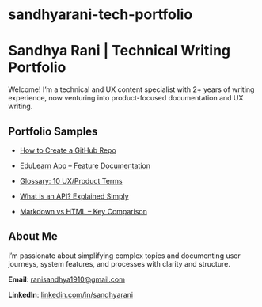 # sandhyarani-tech-portfolio
# Sandhya Rani | Technical Writing Portfolio 


Welcome! I’m a technical and UX content specialist with 2+ years of writing experience, now venturing into product-focused documentation and UX writing. 

 


## Portfolio Samples 

 

- [How to Create a GitHub Repo](how-to-github.md) 

- [EduLearn App – Feature Documentation](feature-doc-edulearn.md) 

- [Glossary: 10 UX/Product Terms](glossary-ux.md) 

- [What is an API? Explained Simply](what-is-api.md) 

- [Markdown vs HTML – Key Comparison](markdown-vs-html.md) 

 

 

## About Me 

I’m passionate about simplifying complex topics and documenting user journeys, system features, and processes with clarity and structure. 

 

**Email**: ranisandhya1910@gmail.com

**LinkedIn**: [linkedin.com/in/sandhyarani](#) 

 

 
